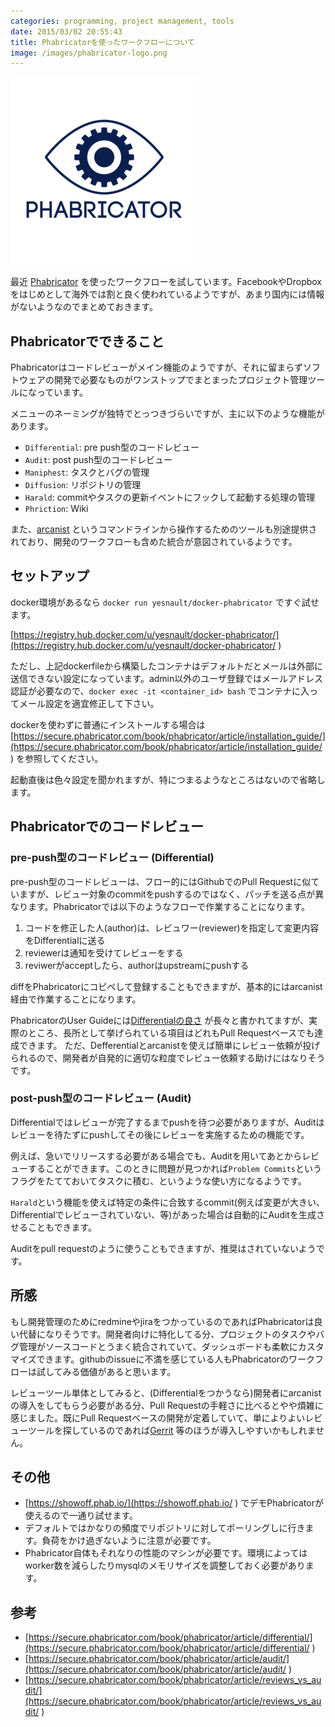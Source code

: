 ```yaml
---
categories: programming, project management, tools
date: 2015/03/02 20:55:43
title: Phabricatorを使ったワークフローについて
image: /images/phabricator-logo.png
---
```


![phabricator](/images/phabricator-logo.png) 


最近 [Phabricator](http://phabricator.org/ ) を使ったワークフローを試しています。FacebookやDropboxをはじめとして海外では割と良く使われているようですが、あまり国内には情報がないようなのでまとめておきます。


## Phabricatorでできること

Phabricatorはコードレビューがメイン機能のようですが、それに留まらずソフトウェアの開発で必要なものがワンストップでまとまったプロジェクト管理ツールになっています。

メニューのネーミングが独特でとっつきづらいですが、主に以下のような機能があります。

* `Differential`: pre push型のコードレビュー
* `Audit`: post push型のコードレビュー
* `Maniphest`: タスクとバグの管理
* `Diffusion`: リポジトリの管理
* `Harald`: commitやタスクの更新イベントにフックして起動する処理の管理
* `Phriction`: Wiki

また、[arcanist](https://github.com/phacility/arcanist ) というコマンドラインから操作するためのツールも別途提供されており、開発のワークフローも含めた統合が意図されているようです。

## セットアップ

docker環境があるなら `docker run yesnault/docker-phabricator` ですぐ試せます。

[https://registry.hub.docker.com/u/yesnault/docker-phabricator/](https://registry.hub.docker.com/u/yesnault/docker-phabricator/ ) 

ただし、上記dockerfileから構築したコンテナはデフォルトだとメールは外部に送信できない設定になっています。admin以外のユーザ登録ではメールアドレス認証が必要なので、`docker exec -it <container_id> bash` でコンテナに入ってメール設定を適宜修正して下さい。

dockerを使わずに普通にインストールする場合は [https://secure.phabricator.com/book/phabricator/article/installation_guide/](https://secure.phabricator.com/book/phabricator/article/installation_guide/ ) を参照してください。

起動直後は色々設定を聞かれますが、特につまるようなところはないので省略します。

## Phabricatorでのコードレビュー

### pre-push型のコードレビュー (Differential)

pre-push型のコードレビューは、フロー的にはGithubでのPull Requestに似ていますが、レビュー対象のcommitをpushするのではなく、パッチを送る点が異なります。Phabricatorでは以下のようなフローで作業することになります。

1. コードを修正した人(author)は、レビュワー(reviewer)を指定して変更内容をDifferentialに送る
2. reviewerは通知を受けてレビューをする
3. reviwerがacceptしたら、authorはupstreamにpushする

diffをPhabricatorにコピペして登録することもできますが、基本的にはarcanist経由で作業することになります。

PhabricatorのUser Guideには[Differentialの良さ](https://secure.phabricator.com/book/phabricator/article/reviews_vs_audit/ ) が長々と書かれてますが、実際のところ、長所として挙げられている項目はどれもPull Requestベースでも達成できます。
ただ、Defferentialとarcanistを使えば簡単にレビュー依頼が投げられるので、開発者が自発的に適切な粒度でレビュー依頼する助けにはなりそうです。

### post-push型のコードレビュー (Audit)

Differentialではレビューが完了するまでpushを待つ必要がありますが、Auditはレビューを待たずにpushしてその後にレビューを実施するための機能です。

例えば、急いでリリースする必要がある場合でも、Auditを用いてあとからレビューすることができます。このときに問題が見つかれば`Problem Commits`というフラグをたてておいてタスクに積む、というような使い方になるようです。

`Harald`という機能を使えば特定の条件に合致するcommit(例えば変更が大きい、Differentialでレビューされていない、等)があった場合は自動的にAuditを生成させることもできます。

Auditをpull requestのように使うこともできますが、推奨はされていないようです。


## 所感

もし開発管理のためにredmineやjiraをつかっているのであればPhabricatorは良い代替になりそうです。開発者向けに特化してる分、プロジェクトのタスクやバグ管理がソースコードとうまく統合されていて、ダッシュボードも柔軟にカスタマイズできます。githubのissueに不満を感じている人もPhabricatorのワークフローは試してみる価値があると思います。

レビューツール単体としてみると、(Differentialをつかうなら)開発者にarcanistの導入をしてもらう必要がある分、Pull Requestの手軽さに比べるとやや煩雑に感じました。既にPull Requestベースの開発が定着していて、単によりよいレビューツールを探しているのであれば[Gerrit](https://code.google.com/p/gerrit/ ) 等のほうが導入しやすいかもしれません。

## その他

* [https://showoff.phab.io/](https://showoff.phab.io/ ) でデモPhabricatorが使えるので一通り試せます。
* デフォルトではかなりの頻度でリポジトリに対してポーリングしに行きます。負荷をかけ過ぎないように注意が必要です。
* Phabricator自体もそれなりの性能のマシンが必要です。環境によってはworker数を減らしたりmysqlのメモリサイズを調整しておく必要があります。

## 参考

* [https://secure.phabricator.com/book/phabricator/article/differential/](https://secure.phabricator.com/book/phabricator/article/differential/ ) 
* [https://secure.phabricator.com/book/phabricator/article/audit/](https://secure.phabricator.com/book/phabricator/article/audit/ ) 
* [https://secure.phabricator.com/book/phabricator/article/reviews_vs_audit/](https://secure.phabricator.com/book/phabricator/article/reviews_vs_audit/ ) 
